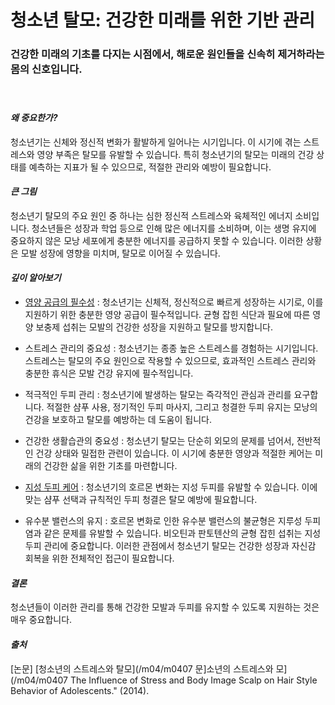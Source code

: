 
# 청소년 탈모: 건강한 미래를 위한 기반 관리

### 건강한 미래의 기초를 다지는 시점에서, 해로운 원인들을 신속히 제거하라는 몸의 신호입니다.   
　   
#### ***왜 중요한가?***    
청소년기는 신체와 정신적 변화가 활발하게 일어나는 시기입니다. 이 시기에 겪는 스트레스와 영양 부족은 탈모를 유발할 수 있습니다. 특히 청소년기의 탈모는 미래의 건강 상태를 예측하는 지표가 될 수 있으므로, 적절한 관리와 예방이 필요합니다. 

#### ***큰 그림***
청소년기 탈모의 주요 원인 중 하나는 심한 정신적 스트레스와 육체적인 에너지 소비입니다. 청소년들은 성장과 학업 등으로 인해 많은 에너지를 소비하며, 이는 생명 유지에 중요하지 않은 모낭 세포에게 충분한 에너지를 공급하지 못할 수 있습니다. 이러한 상황은 모발 성장에 영향을 미치며, 탈모로 이어질 수 있습니다. 

#### ***깊이 알아보기*** 

- [영양 공급의 필수성](/m04/m0403/m040301/m04030102) : 청소년기는 신체적, 정신적으로 빠르게 성장하는 시기로, 이를 지원하기 위한 충분한 영양 공급이 필수적입니다. 균형 잡힌 식단과 필요에 따른 영양 보충제 섭취는 모발의 건강한 성장을 지원하고 탈모를 방지합니다. 

- 스트레스 관리의 중요성 : 청소년기는 종종 높은 스트레스를 경험하는 시기입니다. 스트레스는 탈모의 주요 원인으로 작용할 수 있으므로, 효과적인 스트레스 관리와 충분한 휴식은 모발 건강 유지에 필수적입니다. 

- 적극적인 두피 관리 : 청소년기에 발생하는 탈모는 즉각적인 관심과 관리를 요구합니다. 적절한 샴푸 사용, 정기적인 두피 마사지, 그리고 청결한 두피 유지는 모낭의 건강을 보호하고 탈모를 예방하는 데 도움이 됩니다. 

- 건강한 생활습관의 중요성 : 청소년기 탈모는 단순히 외모의 문제를 넘어서, 전반적인 건강 상태와 밀접한 관련이 있습니다. 이 시기에 충분한 영양과 적절한 케어는 미래의 건강한 삶을 위한 기초를 마련합니다. 

- [지성 두피 케어](/m04/m0403/m040303) : 청소년기의 호르몬 변화는 지성 두피를 유발할 수 있습니다. 이에 맞는 샴푸 선택과 규칙적인 두피 청결은 탈모 예방에 필요합니다. 

- 유수분 밸런스의 유지 : 호르몬 변화로 인한 유수분 밸런스의 불균형은 지루성 두피염과 같은 문제를 유발할 수 있습니다. 비오틴과 판토텐산의 균형 잡힌 섭취는 지성 두피 관리에 중요합니다. 이러한 관점에서 청소년기 탈모는 건강한 성장과 자신감 회복을 위한 전체적인 접근이 필요합니다. 

#### ***결론***   
청소년들이 이러한 관리를 통해 건강한 모발과 두피를 유지할 수 있도록 지원하는 것은 매우 중요합니다.

#### ***출처***   
[논문] [청소년의 스트레스와 탈모](/m04/m0407
문]소년의 스트레스와 모](/m04/m0407
The Influence of Stress and Body Image Scalp on Hair Style Behavior of Adolescents." (2014).
<!--stackedit_data:
eyJoaXN0b3J5IjpbMTA3MDEwNzg5NiwtMTIxNjk1NTU3MywtMT
Q1NjU5MDAwMCwtMjA2NjI0Mjc4NCwtMjI3MTkxNjY2XX0=
-->